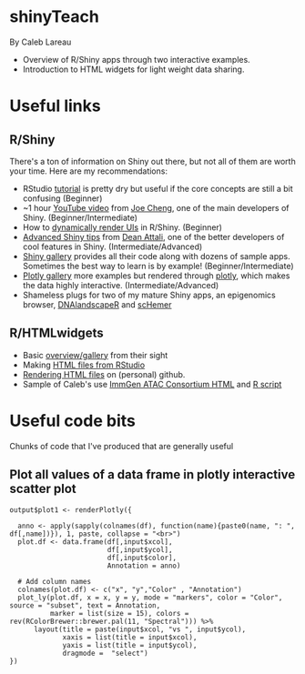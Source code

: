 # shinyTeach
By Caleb Lareau

- Overview of R/Shiny apps through two interactive examples. 
- Introduction to HTML widgets for light weight data sharing.

# Useful links

## R/Shiny
There's a ton of information on Shiny out there, but not all of them are worth your time. Here are my recommendations:
- RStudio [tutorial](http://shiny.rstudio.com/tutorial/lesson1/) is pretty dry but useful if the core concepts are still a bit confusing (Beginner)
- ~1 hour [YouTube video](https://www.youtube.com/watch?v=Ido56dwDTg8) from [Joe Cheng](https://github.com/jcheng5), one of the main developers of Shiny. (Beginner/Intermediate)
- How to [dynamically render UIs](http://shiny.rstudio.com/articles/dynamic-ui.html) in R/Shiny. (Beginner)
- [Advanced Shiny tips](http://deanattali.com/blog/advanced-shiny-tips/) from [Dean Attali](http://deanattali.com/aboutme/), one of the better developers of cool features in Shiny. (Intermediate/Advanced)
- [Shiny gallery](http://shiny.rstudio.com/gallery/) provides all their code along with dozens of sample apps. Sometimes the best way to learn is by example! (Beginner/Intermediate)
- [Plotly gallery](https://plot.ly/r/shiny-gallery/) more examples but rendered through [plotly](https://plot.ly/), which makes the data highly interactive. (Intermediate/Advanced)
- Shameless plugs for two of my mature Shiny apps, an epigenomics browser, [DNAlandscapeR](http://dnalandscaper.aryeelab.org) and [scHemer](https://caleblareau.shinyapps.io/scHemer/)

## R/HTMLwidgets
- Basic [overview/gallery](http://www.htmlwidgets.org/) from their sight
- Making [HTML files from RStudio](https://support.rstudio.com/hc/en-us/articles/200552276-Creating-Notebooks-from-R-Scripts)
- [Rendering HTML files](http://stackoverflow.com/questions/8446218/how-to-see-an-html-page-on-github-as-a-normal-rendered-html-page-to-see-preview) on (personal) github. 
- Sample of Caleb's use [ImmGen ATAC Consortium HTML](https://github.com/buenrostrolab/ImmGen/blob/master/code/ImmGen_chromVar_04Oct.html) and [R script](https://github.com/buenrostrolab/ImmGen/blob/master/code/Immgen_chromVar.R)


# Useful code bits
Chunks of code that I've produced that are generally useful

## Plot all values of a data frame in plotly interactive scatter plot

```
output$plot1 <- renderPlotly({
  
  anno <- apply(sapply(colnames(df), function(name){paste0(name, ": ", df[,name])}), 1, paste, collapse = "<br>")
  plot.df <- data.frame(df[,input$xcol],
						df[,input$ycol],
						df[,input$color],
						Annotation = anno)
  
  # Add column names
  colnames(plot.df) <- c("x", "y","Color" , "Annotation")
  plot_ly(plot.df, x = x, y = y, mode = "markers", color = "Color", source = "subset", text = Annotation,
		  marker = list(size = 15), colors = rev(RColorBrewer::brewer.pal(11, "Spectral"))) %>%
	  layout(title = paste(input$xcol, "vs ", input$ycol),
			 xaxis = list(title = input$xcol),
			 yaxis = list(title = input$ycol),
			 dragmode =  "select")
})
```